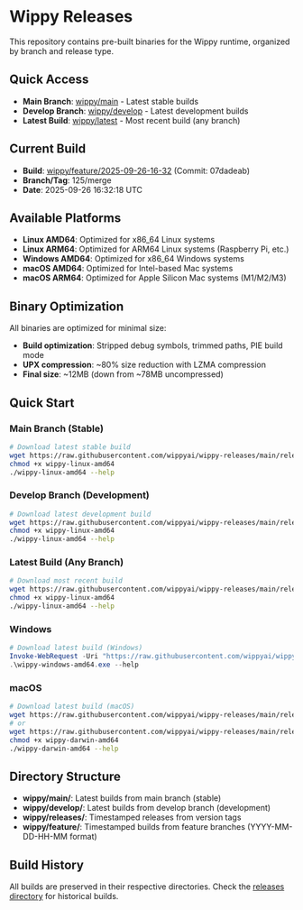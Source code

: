 # Wippy Releases

This repository contains pre-built binaries for the Wippy runtime, organized by branch and release type.

## Quick Access

- **Main Branch**: [wippy/main](./main/) - Latest stable builds
- **Develop Branch**: [wippy/develop](./develop/) - Latest development builds
- **Latest Build**: [wippy/latest](./latest/) - Most recent build (any branch)

## Current Build

- **Build**: [wippy/feature/2025-09-26-16-32](./wippy/feature/2025-09-26-16-32/) (Commit: 07dadeab)
- **Branch/Tag**: 125/merge
- **Date**: 2025-09-26 16:32:18 UTC

## Available Platforms

- **Linux AMD64**: Optimized for x86_64 Linux systems
- **Linux ARM64**: Optimized for ARM64 Linux systems (Raspberry Pi, etc.)
- **Windows AMD64**: Optimized for x86_64 Windows systems
- **macOS AMD64**: Optimized for Intel-based Mac systems
- **macOS ARM64**: Optimized for Apple Silicon Mac systems (M1/M2/M3)

## Binary Optimization

All binaries are optimized for minimal size:
- **Build optimization**: Stripped debug symbols, trimmed paths, PIE build mode
- **UPX compression**: ~80% size reduction with LZMA compression
- **Final size**: ~12MB (down from ~78MB uncompressed)

## Quick Start

### Main Branch (Stable)
```bash
# Download latest stable build
wget https://raw.githubusercontent.com/wippyai/wippy-releases/main/releases/wippy/main/wippy-linux-amd64
chmod +x wippy-linux-amd64
./wippy-linux-amd64 --help
```

### Develop Branch (Development)
```bash
# Download latest development build
wget https://raw.githubusercontent.com/wippyai/wippy-releases/main/releases/wippy/develop/wippy-linux-amd64
chmod +x wippy-linux-amd64
./wippy-linux-amd64 --help
```

### Latest Build (Any Branch)
```bash
# Download most recent build
wget https://raw.githubusercontent.com/wippyai/wippy-releases/main/releases/wippy/latest/wippy-linux-amd64
chmod +x wippy-linux-amd64
./wippy-linux-amd64 --help
```

### Windows
```powershell
# Download latest build (Windows)
Invoke-WebRequest -Uri "https://raw.githubusercontent.com/wippyai/wippy-releases/main/releases/wippy/latest/wippy-windows-amd64.exe" -OutFile "wippy-windows-amd64.exe"
.\wippy-windows-amd64.exe --help
```

### macOS
```bash
# Download latest build (macOS)
wget https://raw.githubusercontent.com/wippyai/wippy-releases/main/releases/wippy/latest/wippy-darwin-amd64  # Intel Mac
# or
wget https://raw.githubusercontent.com/wippyai/wippy-releases/main/releases/wippy/latest/wippy-darwin-arm64  # Apple Silicon Mac
chmod +x wippy-darwin-amd64
./wippy-darwin-amd64 --help
```

## Directory Structure

- **wippy/main/**: Latest builds from main branch (stable)
- **wippy/develop/**: Latest builds from develop branch (development)
- **wippy/releases/**: Timestamped releases from version tags
- **wippy/feature/**: Timestamped builds from feature branches (YYYY-MM-DD-HH-MM format)

## Build History

All builds are preserved in their respective directories. Check the [releases directory](./) for historical builds.
